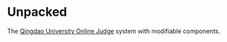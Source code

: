 # Unpacked

The [Qingdao University Online Judge](https://github.com/QingdaoU/OnlineJudge) system with modifiable components.